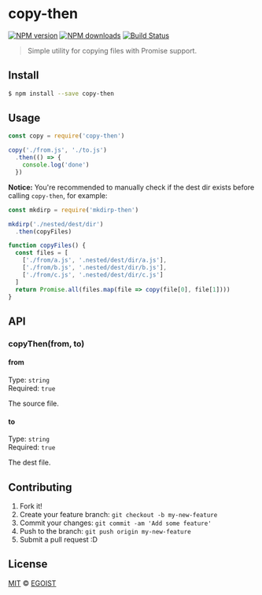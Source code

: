 # copy-then

[![NPM version](https://img.shields.io/npm/v/copy-then.svg?style=flat-square)](https://npmjs.com/package/copy-then) [![NPM downloads](https://img.shields.io/npm/dm/copy-then.svg?style=flat-square)](https://npmjs.com/package/copy-then) [![Build Status](https://img.shields.io/circleci/project/egoist/copy-then/master.svg?style=flat-square)](https://circleci.com/gh/egoist/copy-then)

> Simple utility for copying files with Promise support.

## Install

```bash
$ npm install --save copy-then
```

## Usage

```js
const copy = require('copy-then')

copy('./from.js', './to.js')
  .then(() => {
    console.log('done')
  })
```

**Notice:** You're recommended to manually check if the dest dir exists before calling `copy-then`, for example:

```js
const mkdirp = require('mkdirp-then')

mkdirp('./nested/dest/dir')
  .then(copyFiles)

function copyFiles() {
  const files = [
    ['./from/a.js', '.nested/dest/dir/a.js'],
    ['./from/b.js', '.nested/dest/dir/b.js'],
    ['./from/c.js', '.nested/dest/dir/c.js']
  ]
  return Promise.all(files.map(file => copy(file[0], file[1])))
}
```

## API

### copyThen(from, to)

#### from

Type: `string`<br>
Required: `true`

The source file.

#### to

Type: `string`<br>
Required: `true`

The dest file.

## Contributing

1. Fork it!
2. Create your feature branch: `git checkout -b my-new-feature`
3. Commit your changes: `git commit -am 'Add some feature'`
4. Push to the branch: `git push origin my-new-feature`
5. Submit a pull request :D

## License

[MIT](https://egoist.mit-license.org/) © [EGOIST](https://github.com/egoist)
